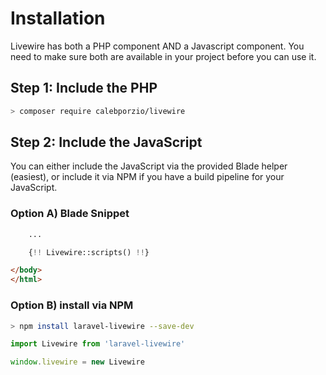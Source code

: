 # Installation
Livewire has both a PHP component AND a Javascript component. You need to make sure both are available in your project before you can use it.

## Step 1: Include the PHP
```bash
> composer require calebporzio/livewire
```

## Step 2: Include the JavaScript
You can either include the JavaScript via the provided Blade helper (easiest), or include it via NPM if you have a build pipeline for your JavaScript.

### Option A) Blade Snippet

<div title="Component"><div title="Component__class"><div char="fade">

```html
    ...
```
</div>

```php
    {!! Livewire::scripts() !!}
```
<div char="fade">

```html
</body>
</html>
```
</div></div></div>

### Option B) install via NPM

```bash
> npm install laravel-livewire --save-dev
```

```js
import Livewire from 'laravel-livewire'

window.livewire = new Livewire
```
